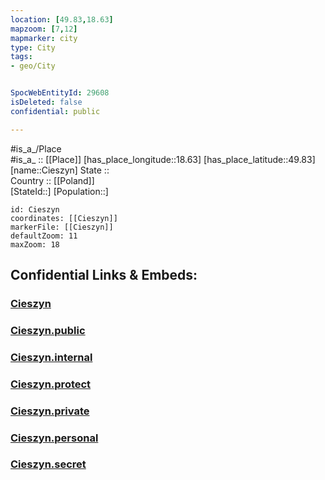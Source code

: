 ```yaml
---
location: [49.83,18.63] 
mapzoom: [7,12] 
mapmarker: city 
type: City
tags:
- geo/City


SpocWebEntityId: 29608
isDeleted: false
confidential: public

---
```

#is_a_/Place  
#is_a_ :: [[Place]] 
[has_place_longitude::18.63] 
[has_place_latitude::49.83] 
[name::Cieszyn] 
State ::  
Country :: [[Poland]]  
[StateId::] 
[Population::] 



```leaflet
id: Cieszyn
coordinates: [[Cieszyn]] 
markerFile: [[Cieszyn]] 
defaultZoom: 11 
maxZoom: 18
```


## Confidential Links & Embeds: 

### [Cieszyn](/_Standards/Earth/Continent/Europe/Europe~East/Poland/Provinces~Poland/Silesian/City/Cieszyn.md) 

### [Cieszyn.public](/_public/Earth/Continent/Europe/Europe~East/Poland/Provinces~Poland/Silesian/City/Cieszyn.public.md) 

### [Cieszyn.internal](/_internal/Earth/Continent/Europe/Europe~East/Poland/Provinces~Poland/Silesian/City/Cieszyn.internal.md) 

### [Cieszyn.protect](/_protect/Earth/Continent/Europe/Europe~East/Poland/Provinces~Poland/Silesian/City/Cieszyn.protect.md) 

### [Cieszyn.private](/_private/Earth/Continent/Europe/Europe~East/Poland/Provinces~Poland/Silesian/City/Cieszyn.private.md) 

### [Cieszyn.personal](/_personal/Earth/Continent/Europe/Europe~East/Poland/Provinces~Poland/Silesian/City/Cieszyn.personal.md) 

### [Cieszyn.secret](/_secret/Earth/Continent/Europe/Europe~East/Poland/Provinces~Poland/Silesian/City/Cieszyn.secret.md)

